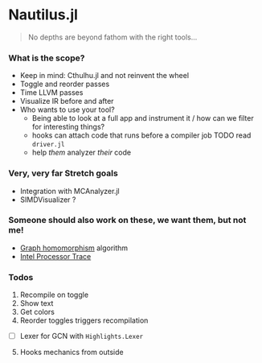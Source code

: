 # Nautilus.jl

> No depths are beyond fathom with the right tools...

### What is the scope?

- Keep in mind: Cthulhu.jl and not reinvent the wheel
- Toggle and reorder passes
- Time LLVM passes
- Visualize IR before and after 
- Who wants to use your tool?
  - Being able to look at a full app and instrument it / how can we filter for interesting things?
  - hooks can attach code that runs before a compiler job TODO read `driver.jl`
  - help *them* analyzer *their* code

### Very, very far Stretch goals
- Integration with MCAnalyzer.jl
- SIMDVisualizer ?

###  Someone should also work on these, we want them, but not me!
- [Graph homomorphism](https://twitter.com/ChrisGSeaton/status/1486433894354272263?t=i6i8je_X5ZowRzrZWfhX5g&s=19) algorithm
- [Intel Processor Trace](https://blog.janestreet.com/magic-trace/)


### Todos
1. Recompile on toggle
2. Show text
3. Get colors
4. Reorder toggles triggers recompilation
- [ ] Lexer for GCN with `Highlights.Lexer`
5. Hooks mechanics from outside

### 